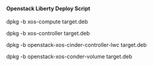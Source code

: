 #### Openstack Liberty Deploy Script

dpkg -b xos-compute target.deb

dpkg -b xos-controller target.deb

dpkg -b openstack-xos-cinder-controller-lwc target.deb

dpkg -b openstack-xos-conder-volume target.deb



